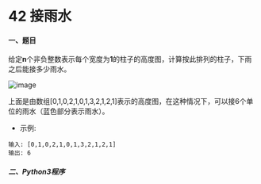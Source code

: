 #  42 接雨水

#### 一、题目

给定**n**个非负整数表示每个宽度为**1**的柱子的高度图，计算按此排列的柱子，下雨之后能接多少雨水。

![image](https://github.com/Anfany/LeetCode_Python3_Solution/blob/master/栈/42.jpg)

上面是由数组[0,1,0,2,1,0,1,3,2,1,2,1]表示的高度图，在这种情况下，可以接6个单位的雨水（蓝色部分表示雨水）。 

* 示例:
```
输入: [0,1,0,2,1,0,1,3,2,1,2,1]
输出: 6
```

##### 二、Python3程序
